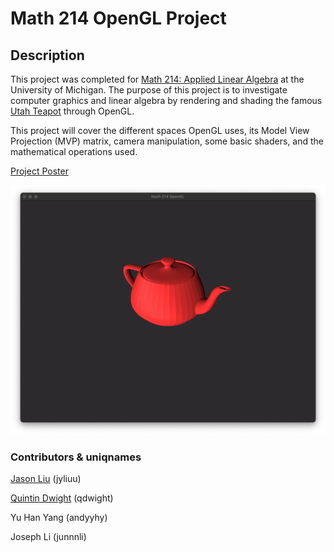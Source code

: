 # Math 214 OpenGL Project

## Description
This project was completed for [Math 214: Applied Linear Algebra](http://dept.math.lsa.umich.edu/courses/214/index.html) at the University of Michigan.
The purpose of this project is to investigate computer graphics and linear algebra by rendering and shading the famous [Utah Teapot](https://en.wikipedia.org/wiki/Utah_teapot) through OpenGL.

This project will cover the different spaces OpenGL uses, its Model View Projection (MVP) matrix, camera manipulation, some basic shaders, and the mathematical operations used.

[Project Poster](poster.pdf)

<img alt="Utah Teapot" src="teapot.png" width="512" height="399"/>

### Contributors & uniqnames
[Jason Liu](https://github.com/JasonLiu2002) (jyliuu)

[Quintin Dwight](https://github.com/qhdwight) (qdwight)

Yu Han Yang (andyyhy)

Joseph Li (junnnli)
